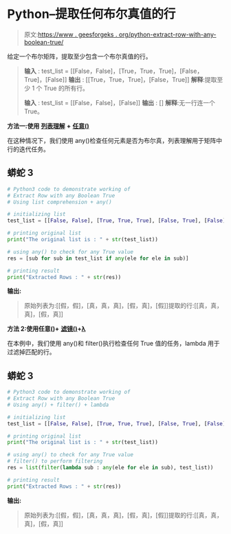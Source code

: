 # Python–提取任何布尔真值的行

> 原文:[https://www . geesforgeks . org/python-extract-row-with-any-boolean-true/](https://www.geeksforgeeks.org/python-extract-row-with-any-boolean-true/)

给定一个布尔矩阵，提取至少包含一个布尔真值的行。

> **输入** : test_list = [[False，False]，[True，True，True]，[False，True]，[False]]
> **输出** : [[True，True，True]，[False，True]]
> **解释**:提取至少 1 个 True 的所有行。
> 
> **输入** : test_list = [[False，False]，[False]]
> **输出** : []
> **解释**:无一行连一个 True。

**方法一:使用** [**列表理解**](https://www.geeksforgeeks.org/python-list-comprehension-and-slicing/) **+** [**任意()**](https://www.geeksforgeeks.org/any-all-in-python/)

在这种情况下，我们使用 any()检查任何元素是否为布尔真，列表理解用于矩阵中行的迭代任务。

## 蟒蛇 3

```py
# Python3 code to demonstrate working of 
# Extract Row with any Boolean True
# Using list comprehension + any()

# initializing list
test_list = [[False, False], [True, True, True], [False, True], [False]]

# printing original list
print("The original list is : " + str(test_list))

# using any() to check for any True value 
res = [sub for sub in test_list if any(ele for ele in sub)]

# printing result 
print("Extracted Rows : " + str(res))
```

**输出:**

> 原始列表为:[[假，假]，[真，真，真]，[假，真]，[假]]提取的行:[[真，真，真]，[假，真]]

**方法 2:使用任意()+** [**滤镜()**](https://www.geeksforgeeks.org/filter-in-python/)**+**[**λ**](https://www.geeksforgeeks.org/python-lambda/)

在本例中，我们使用 any()和 filter()执行检查任何 True 值的任务，lambda 用于过滤掉匹配的行。

## 蟒蛇 3

```py
# Python3 code to demonstrate working of 
# Extract Row with any Boolean True
# Using any() + filter() + lambda

# initializing list
test_list = [[False, False], [True, True, True], [False, True], [False]]

# printing original list
print("The original list is : " + str(test_list))

# using any() to check for any True value 
# filter() to perform filtering
res = list(filter(lambda sub : any(ele for ele in sub), test_list))

# printing result 
print("Extracted Rows : " + str(res))
```

**输出:**

> 原始列表为:[[假，假]，[真，真，真]，[假，真]，[假]]提取的行:[[真，真，真]，[假，真]]